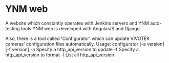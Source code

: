 # YNM web
A website which constantly operates with Jenkins servers and YNM auto-testing tools 
YNM web is developed with AngularJS and Django.

Also, there is a tool called 'Configurator' which can update VIVOTEK cameras' configuration files automatically.
Usage: configurator [-a version] [-f version]
    -a Specify a http_api_version to update
    -f Specify a http_api_version to format
    -l List all http_api_version
